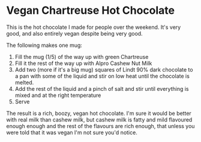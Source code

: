 # Vegan Chartreuse Hot Chocolate

This is the hot chocolate I made for people over the weekend. It's very good, and also entirely vegan despite being very good.

The following makes one mug:

1. Fill the mug \(1/5\) of the way up with green Chartreuse
2. Fill it the rest of the way up with Alpro Cashew Nut Milk
3. Add two (more if it's a big mug) squares of Lindt 90% dark chocolate to a pan with some of the liquid and stir on low heat until the chocolate is melted.
4. Add the rest of the liquid and a pinch of salt and stir until everything is mixed and at the right temperature
5. Serve

The result is a rich, boozy, vegan hot chocolate.
I'm sure it would be better with real milk than cashew milk, but cashew milk is fatty and mild flavoured enough enough and the rest of the flavours are rich enough, that unless you were told that it was vegan I'm not sure you'd notice.

